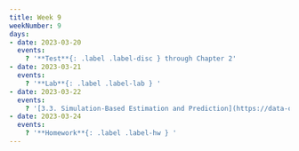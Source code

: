 ```yaml
---
title: Week 9
weekNumber: 9
days:
- date: 2023-03-20
  events:
    ? '**Test**{: .label .label-disc } through Chapter 2'
- date: 2023-03-21
  events:
    ? '**Lab**{: .label .label-lab } '
- date: 2023-03-22
  events:
    ? '[3.3. Simulation-Based Estimation and Prediction](https://data-ohio.github.io/introductory-data-science/3/3/3_3_simulation.html)'
- date: 2023-03-24
  events:
    ? '**Homework**{: .label .label-hw } '
---
```


